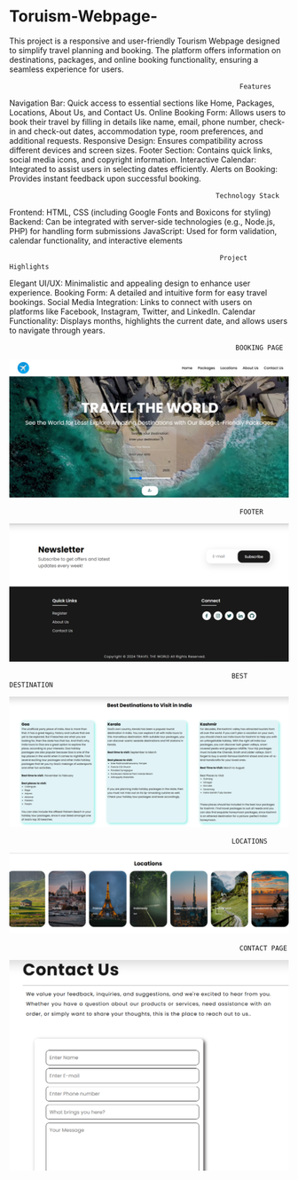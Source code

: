 # Toruism-Webpage-
This project is a responsive and user-friendly Tourism Webpage designed to simplify travel planning and booking. The platform offers information on destinations, packages, and online booking functionality, ensuring a seamless experience for users.

                                                              Features

Navigation Bar: Quick access to essential sections like Home, Packages, Locations, About Us, and Contact Us.
Online Booking Form: Allows users to book their travel by filling in details like name, email, phone number, check-in and check-out dates, accommodation type, room preferences, and additional requests.
Responsive Design: Ensures compatibility across different devices and screen sizes.
Footer Section: Contains quick links, social media icons, and copyright information.
Interactive Calendar: Integrated to assist users in selecting dates efficiently.
Alerts on Booking: Provides instant feedback upon successful booking.
                                                        
                                                        Technology Stack

Frontend: HTML, CSS (including Google Fonts and Boxicons for styling)
Backend: Can be integrated with server-side technologies (e.g., Node.js, PHP) for handling form submissions
JavaScript: Used for form validation, calendar functionality, and interactive elements

                                                         Project Highlights

Elegant UI/UX: Minimalistic and appealing design to enhance user experience.
Booking Form: A detailed and intuitive form for easy travel bookings.
Social Media Integration: Links to connect with users on platforms like Facebook, Instagram, Twitter, and LinkedIn.
Calendar Functionality: Displays months, highlights the current date, and allows users to navigate through years.

                                                             BOOKING PAGE

![image alt](https://github.com/Jayanthk2005/Toruism-Webpage-/blob/931d82d0aaa29fae953f48d54b67ad45fd08ff93/screenshot/Screenshot%202025-01-24%20192402.png)

                                                              FOOTER
![image alt](https://github.com/Jayanthk2005/Toruism-Webpage-/blob/931d82d0aaa29fae953f48d54b67ad45fd08ff93/screenshot/Screenshot%202025-01-24%20192425.png)

                                                            BEST DESTINATION
![image alt](https://github.com/Jayanthk2005/Toruism-Webpage-/blob/931d82d0aaa29fae953f48d54b67ad45fd08ff93/screenshot/Screenshot%202025-01-24%20192441.png)

                                                            LOCATIONS
![image alt](https://github.com/Jayanthk2005/Toruism-Webpage-/blob/931d82d0aaa29fae953f48d54b67ad45fd08ff93/screenshot/Screenshot%202025-01-24%20192455.png)

                                                              CONTACT PAGE
![image alt](https://github.com/Jayanthk2005/Toruism-Webpage-/blob/931d82d0aaa29fae953f48d54b67ad45fd08ff93/screenshot/Screenshot%202025-01-24%20192543.png)
